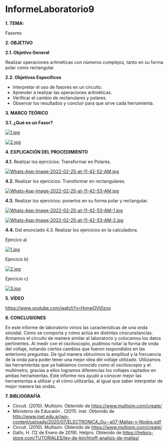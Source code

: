 # InformeLaboratorio9
**1. TEMA:**

Fasores

**2. OBJETIVO**

**2.1. Objetivo General**

Realizar operaciones aritméticas con números complejos, tanto en su forma polar
como rectangular.

**2.2. Objetivos Específicos**

- Interpretar el uso de fasores en un circuito.
- Aprender a realizar las operaciones aritméticas.
- Verificar el cambio de rectanulares y polares.
- Observar los resultados y concluir para que sirve cada herramienta. 

**3. MARCO TEÓRICO**

**3.1. ¿Qué es un Fasor?**

[![1.jpg](https://i.postimg.cc/XYq4r1NV/1.jpg)](https://postimg.cc/crpVjm8j)

[![2.jpg](https://i.postimg.cc/CKf0NZfX/2.jpg)](https://postimg.cc/cKZP1LhB)

**4. EXPLICACIÓN DEL PROCEDIMIENTO**

**4.1.** Realizar los ejercicios: Transformar en Polares.

[![Whats-App-Image-2022-02-25-at-11-42-52-AM.jpg](https://i.postimg.cc/GmqWsNdM/Whats-App-Image-2022-02-25-at-11-42-52-AM.jpg)](https://postimg.cc/PCv3gSLZ)

**4.2.** Realizar los ejercicios: Transformar en rectangulares.

[![Whats-App-Image-2022-02-25-at-11-42-53-AM.jpg](https://i.postimg.cc/QxqPRP9X/Whats-App-Image-2022-02-25-at-11-42-53-AM.jpg)](https://postimg.cc/WhhXZ5wK)

**4.3.** Realizar los ejercicios: ponerlos en su forma polar y rectangular.

[![Whats-App-Image-2022-02-25-at-11-42-53-AM-1.jpg](https://i.postimg.cc/C5gP2HwB/Whats-App-Image-2022-02-25-at-11-42-53-AM-1.jpg)](https://postimg.cc/mzmyz9zB)

[![Whats-App-Image-2022-02-25-at-11-42-53-AM-2.jpg](https://i.postimg.cc/KcPsMV5n/Whats-App-Image-2022-02-25-at-11-42-53-AM-2.jpg)](https://postimg.cc/xqdRr6hC)

**4.4.** Del enunciado 4.3. Realizar los ejercicios en la calculadora.

Ejercico a)

[![1.jpg](https://i.postimg.cc/tRvn2RDy/1.jpg)](https://postimg.cc/JtJhhL9d)

Ejercicio b)

[![2.jpg](https://i.postimg.cc/nLwMT0Y2/2.jpg)](https://postimg.cc/4KVJxv0H)

Ejercicio c)

[![3.jpg](https://i.postimg.cc/hP3wDmrw/3.jpg)](https://postimg.cc/TpgQQpBq)

**5. VÍDEO**

https://www.youtube.com/watch?v=HonwOVt0zvo

**6. CONCLUSIONES**

En este informe de laboratorio vimos las caracteristicas de una onda sinoidal. Cómo se comporta y cómo actúa en distintas cirscunstancias. Armamos el circuito de manera similar al laboratorio y colocamos los datos pertinentes. Al medir con el osciloscopio, pudimos notar la forma de onda del voltaje, notando ciertos cambios que fueron respondidos en las anteriores preguntas. De igul manera obtuvimos la amplitud y la frecuencia de la onda para poder tener una mejor idea del voltaje utilizado. Utilizamos las herramientas que ya habiamos conocido como el osciloscopio y el multímetro, gracias a ellos logramos diferencias los voltajes captados en ambas herramientas. Este informe nos ayudo a conocer mejor las herramientas a utilizar y el cómo utilizarlas, al igual que saber interpretar de mejor manera las ondas.

**7. BIBLIOGRAFÍA**

- Circuit. (2010). Multisim. Obtenido de https://www.multisim.com/create/
- Ministerio de Educaión . (2011). inet. Obtenido de http://www.inet.edu.ar/wp-content/uploads/2020/07/ELECTRONICA_Gu--a07-Mallas-y-Nodos.pdf
- Circuit. (2010). Multisim. Obtenido de https://www.multisim.com/create/
- Gallo, H. (12 de Enero de 2019). Hetpro. Obtenido de https://hetpro-store.com/TUTORIALES/ley-de-kirchhoff-analisis-de-mallas/

